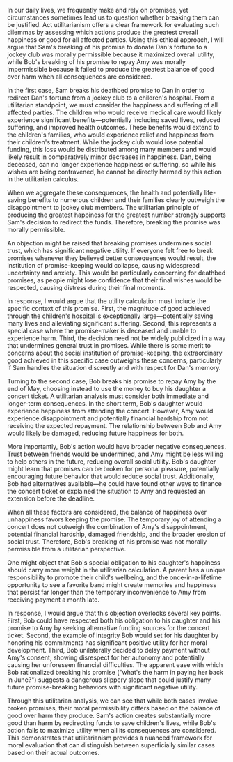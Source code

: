 In our daily lives, we frequently make and rely on promises, yet circumstances sometimes lead us to question whether breaking them can be justified. Act utilitarianism offers a clear framework for evaluating such dilemmas by assessing which actions produce the greatest overall happiness or good for all affected parties. Using this ethical approach, I will argue that Sam's breaking of his promise to donate Dan's fortune to a jockey club was morally permissible because it maximized overall utility, while Bob's breaking of his promise to repay Amy was morally impermissible because it failed to produce the greatest balance of good over harm when all consequences are considered.

In the first case, Sam breaks his deathbed promise to Dan in order to redirect Dan's fortune from a jockey club to a children's hospital. From a utilitarian standpoint, we must consider the happiness and suffering of all affected parties. The children who would receive medical care would likely experience significant benefits—potentially including saved lives, reduced suffering, and improved health outcomes. These benefits would extend to the children's families, who would experience relief and happiness from their children's treatment. While the jockey club would lose potential funding, this loss would be distributed among many members and would likely result in comparatively minor decreases in happiness. Dan, being deceased, can no longer experience happiness or suffering, so while his wishes are being contravened, he cannot be directly harmed by this action in the utilitarian calculus.

When we aggregate these consequences, the health and potentially life-saving benefits to numerous children and their families clearly outweigh the disappointment to jockey club members. The utilitarian principle of producing the greatest happiness for the greatest number strongly supports Sam's decision to redirect the funds. Therefore, breaking the promise was morally permissible.

An objection might be raised that breaking promises undermines social trust, which has significant negative utility. If everyone felt free to break promises whenever they believed better consequences would result, the institution of promise-keeping would collapse, causing widespread uncertainty and anxiety. This would be particularly concerning for deathbed promises, as people might lose confidence that their final wishes would be respected, causing distress during their final moments.

In response, I would argue that the utility calculation must include the specific context of this promise. First, the magnitude of good achieved through the children's hospital is exceptionally large—potentially saving many lives and alleviating significant suffering. Second, this represents a special case where the promise-maker is deceased and unable to experience harm. Third, the decision need not be widely publicized in a way that undermines general trust in promises. While there is some merit to concerns about the social institution of promise-keeping, the extraordinary good achieved in this specific case outweighs these concerns, particularly if Sam handles the situation discreetly and with respect for Dan's memory.

Turning to the second case, Bob breaks his promise to repay Amy by the end of May, choosing instead to use the money to buy his daughter a concert ticket. A utilitarian analysis must consider both immediate and longer-term consequences. In the short term, Bob's daughter would experience happiness from attending the concert. However, Amy would experience disappointment and potentially financial hardship from not receiving the expected repayment. The relationship between Bob and Amy would likely be damaged, reducing future happiness for both.

More importantly, Bob's action would have broader negative consequences. Trust between friends would be undermined, and Amy might be less willing to help others in the future, reducing overall social utility. Bob's daughter might learn that promises can be broken for personal pleasure, potentially encouraging future behavior that would reduce social trust. Additionally, Bob had alternatives available—he could have found other ways to finance the concert ticket or explained the situation to Amy and requested an extension before the deadline.

When all these factors are considered, the balance of happiness over unhappiness favors keeping the promise. The temporary joy of attending a concert does not outweigh the combination of Amy's disappointment, potential financial hardship, damaged friendship, and the broader erosion of social trust. Therefore, Bob's breaking of his promise was not morally permissible from a utilitarian perspective.

One might object that Bob's special obligation to his daughter's happiness should carry more weight in the utilitarian calculation. A parent has a unique responsibility to promote their child's wellbeing, and the once-in-a-lifetime opportunity to see a favorite band might create memories and happiness that persist far longer than the temporary inconvenience to Amy from receiving payment a month late.

In response, I would argue that this objection overlooks several key points. First, Bob could have respected both his obligation to his daughter and his promise to Amy by seeking alternative funding sources for the concert ticket. Second, the example of integrity Bob would set for his daughter by honoring his commitments has significant positive utility for her moral development. Third, Bob unilaterally decided to delay payment without Amy's consent, showing disrespect for her autonomy and potentially causing her unforeseen financial difficulties. The apparent ease with which Bob rationalized breaking his promise ("what's the harm in paying her back in June?") suggests a dangerous slippery slope that could justify many future promise-breaking behaviors with significant negative utility.

Through this utilitarian analysis, we can see that while both cases involve broken promises, their moral permissibility differs based on the balance of good over harm they produce. Sam's action creates substantially more good than harm by redirecting funds to save children's lives, while Bob's action fails to maximize utility when all its consequences are considered. This demonstrates that utilitarianism provides a nuanced framework for moral evaluation that can distinguish between superficially similar cases based on their actual outcomes.